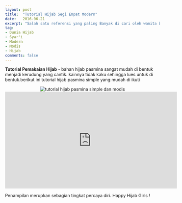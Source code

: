 ```yaml
---
layout: post
title:  "Tutorial Hijab Segi Empat Modern"
date:   2016-06-21
excerpt: "Salah satu referensi yang paling Banyak di cari oleh wanita berhijab."
tag:
- Dunia Hijab
- Syar'i
- Modern
- Modis
- Hijab
comments: false
---
```


<b>Tutorial Pemakaian Hijab</b> - bahan hijab pasmina sangat mudah di bentuk menjadi kerudung yang cantik. kainnya tidak kaku sehingga lues untuk di bentuk.berikut ini tutorial hijab pasmina simple yang mudah di ikuti

<center><img alt="tutorial hijab pasmina simple dan modis" border="0" 
src="http://busanamuslimodis.com/wp-content/uploads/2015/05/Tutorial-Hijab-Pashmina.png" title="" /></center>

<iframe width="560" height="315" src="https://www.youtube.com/embed/H0auHbt4uPU" frameborder="0" allowfullscreen></iframe>

Penampilan merupkan sebagian tingkat percaya diri. Happy Hijab Girls !


